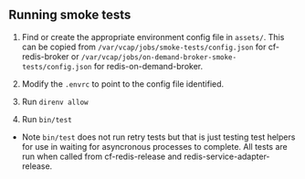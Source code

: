 ## Running smoke tests

1. Find or create the appropriate environment config file in `assets/`.
 This can be copied from `/var/vcap/jobs/smoke-tests/config.json` for cf-redis-broker
 or `/var/vcap/jobs/on-demand-broker-smoke-tests/config.json` for redis-on-demand-broker.

1. Modify the `.envrc` to point to the config file identified.

1. Run `direnv allow`

1. Run `bin/test`

* Note `bin/test` does not run retry tests but that is just testing test helpers for use in waiting for asyncronous processes to complete. All tests are run when called from cf-redis-release and redis-service-adapter-release.